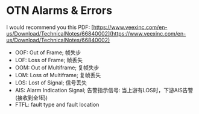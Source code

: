 # OTN Alarms & Errors

I would recommend you this PDF: [https://www.veexinc.com/en-us/Download/TechnicalNotes/66840002](https://www.veexinc.com/en-us/Download/TechnicalNotes/66840002)

* OOF: Out of Frame; 帧失步
* LOF: Loss of Frame; 帧丢失
* OOM: Out of Multiframe; 复帧失步
* LOM: Loss of Multiframe; 复帧丢失
* LOS: Lost of Signal; 信号丢失
* AIS: Alarm Indication Signal; 告警指示信号: 当上游有LOS时，下游AIS告警\(接收到全1码\)
* FTFL: fault type and fault location

